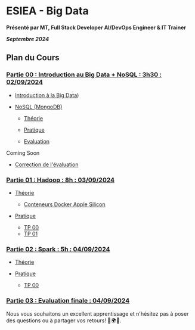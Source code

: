 # ESIEA - Big Data

**Présenté par MT, Full Stack Developer AI/DevOps Engineer & IT Trainer**

***Septembre 2024***

## Plan du Cours


### [Partie 00 : Introduction au Big Data + NoSQL : 3h30 : 02/09/2024](./PARTIE_00/)

- [Introduction à la Big Data](./PARTIE_00/INTRO_BIG_DATA/Pres_IntroBigData.pdf))

- [NoSQL (MongoDB)](./PARTIE_00/NOSQL/)

  - [Théorie](./PARTIE_00/NOSQL/BASICS/)  

  - [Pratique](./PARTIE_00/NOSQL/TP/inter-py-mongo.ipynb) 

  - [Evaluation](./PARTIE_00/NOSQL/EVALUATION/inter-py-mongo-evaluation.md)

Coming Soon

  - [Correction de l'évaluation](./PARTIE_00/NOSQL/SOLUTION_EVALUATION/python-mongodb-correction.ipynb)

### [Partie 01 : Hadoop : 8h : 03/09/2024](./PARTIE_01/)

  - [Théorie](./PARTIE_01/THEORIE/Pres_Hadoop.pdf)

    - [Conteneurs Docker Apple Silicon](./PARTIE_01/HADOOP_APPLE_SILICON/)

  - [Pratique](./PARTIE_01/PRATIQUE/)
   
    - [TP 00](./PARTIE_01/PRATIQUE/TP_00.md)  
    - [TP 01](./PARTIE_01/PRATIQUE/TP_01.md) 

### [Partie 02 : Spark : 5h : 04/09/2024](./PARTIE_02/)

  - [Théorie](./PARTIE_01/THEORIE/Pres_Spark.pdf)
  - [Pratique](./PARTIE_01/PRATIQUE/)
    
    - [TP 00](./PARTIE_02/PRATIQUE/TP_00.md)

### [Partie 03 : Evaluation finale : 04/09/2024](./PARTIE_03/EVALUATION_BIG_DATA.md)

Nous vous souhaitons un excellent apprentissage et n'hésitez pas à poser des questions ou à partager vos retours! 🚀🌍💼.
